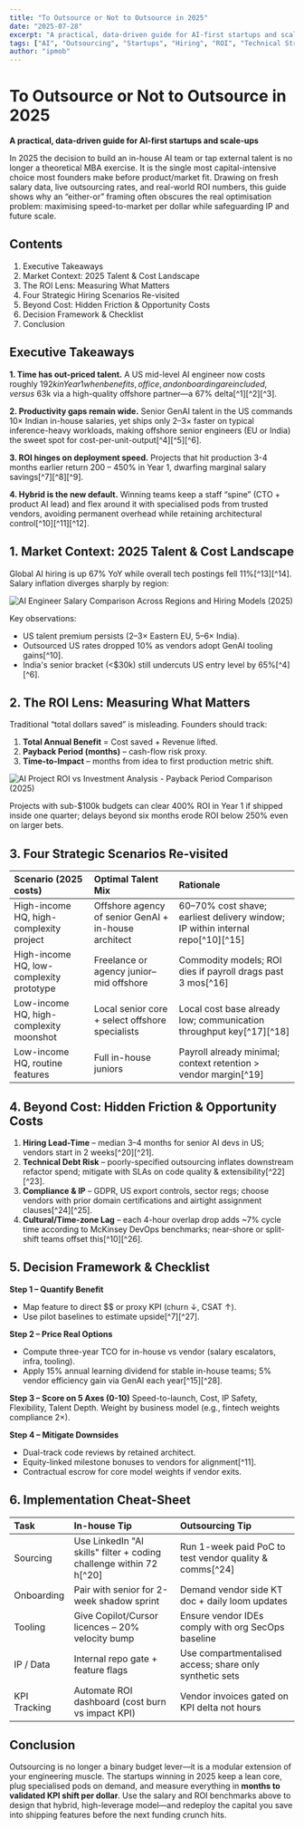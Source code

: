 ```yaml
---
title: "To Outsource or Not to Outsource in 2025"
date: "2025-07-28"
excerpt: "A practical, data-driven guide for AI-first startups and scale-ups on making the single most capital-intensive choice before product/market fit: building in-house AI teams versus tapping external talent for maximum speed-to-market per dollar."
tags: ["AI", "Outsourcing", "Startups", "Hiring", "ROI", "Technical Strategy", "Cost Analysis", "AI Engineering", "Business Strategy", "Talent Management", "GenAI", "Decision Framework"]
author: "ipmob"
---
```



# To Outsource or Not to Outsource in 2025

**A practical, data-driven guide for AI-first startups and scale-ups**

In 2025 the decision to build an in-house AI team or tap external talent is no longer a theoretical MBA exercise. It is the single most capital-intensive choice most founders make before product/market fit. Drawing on fresh salary data, live outsourcing rates, and real-world ROI numbers, this guide shows why an “either-or” framing often obscures the real optimisation problem: maximising speed-to-market per dollar while safeguarding IP and future scale.

## Contents

1. Executive Takeaways
2. Market Context: 2025 Talent & Cost Landscape
3. The ROI Lens: Measuring What Matters
4. Four Strategic Hiring Scenarios Re-visited
5. Beyond Cost: Hidden Friction & Opportunity Costs
6. Decision Framework & Checklist
7. Conclusion

## Executive Takeaways

**1. Time has out-priced talent.** A US mid-level AI engineer now costs roughly $192k in Year 1 when benefits, office, and onboarding are included, versus ~$63k via a high-quality offshore partner—a 67% delta[^1][^2][^3].

**2. Productivity gaps remain wide.** Senior GenAI talent in the US commands 10× Indian in-house salaries, yet ships only 2–3× faster on typical inference-heavy workloads, making offshore senior engineers (EU or India) the sweet spot for cost-per-unit-output[^4][^5][^6].

**3. ROI hinges on deployment speed.** Projects that hit production 3-4 months earlier return 200 – 450% in Year 1, dwarfing marginal salary savings[^7][^8][^9].

**4. Hybrid is the new default.** Winning teams keep a staff “spine” (CTO + product AI lead) and flex around it with specialised pods from trusted vendors, avoiding permanent overhead while retaining architectural control[^10][^11][^12].

## 1. Market Context: 2025 Talent & Cost Landscape

Global AI hiring is up 67% YoY while overall tech postings fell 11%[^13][^14]. Salary inflation diverges sharply by region:

![AI Engineer Salary Comparison Across Regions and Hiring Models (2025)](/blog_assets/ai-outsourcing-guide-2025/images/ai_salary_comparison.png " | AI Engineer Salary Comparison Across Regions and Hiring Models (2025)")


Key observations:

- US talent premium persists (2–3× Eastern EU, 5–6× India).
- Outsourced US rates dropped 10% as vendors adopt GenAI tooling gains[^10].
- India's senior bracket (<$30k) still undercuts US entry level by 65%[^4][^6].


## 2. The ROI Lens: Measuring What Matters

Traditional “total dollars saved” is misleading. Founders should track:

1. **Total Annual Benefit** = Cost saved + Revenue lifted.
2. **Payback Period (months)** – cash-flow risk proxy.
3. **Time-to-Impact** – months from idea to first production metric shift.

![AI Project ROI vs Investment Analysis - Payback Period Comparison (2025)](/blog_assets/ai-outsourcing-guide-2025/images/ai_project_roi.png "| AI Project ROI vs Investment Analysis - Payback Period Comparison (2025)")


Projects with sub-$100k budgets can clear 400% ROI in Year 1 if shipped inside one quarter; delays beyond six months erode ROI below 250% even on larger bets.

## 3. Four Strategic Scenarios Re-visited

| Scenario (2025 costs) | Optimal Talent Mix | Rationale |
| :-- | :-- | :-- |
| High-income HQ, high-complexity project | Offshore agency of senior GenAI + in-house architect | 60–70% cost shave; earliest delivery window; IP within internal repo[^10][^15] |
| High-income HQ, low-complexity prototype | Freelance or agency junior–mid offshore | Commodity models; ROI dies if payroll drags past 3 mos[^16] |
| Low-income HQ, high-complexity moonshot | Local senior core + select offshore specialists | Local cost base already low; communication throughput key[^17][^18] |
| Low-income HQ, routine features | Full in-house juniors | Payroll already minimal; context retention > vendor margin[^19] |

## 4. Beyond Cost: Hidden Friction & Opportunity Costs

1. **Hiring Lead-Time** – median 3–4 months for senior AI devs in US; vendors start in 2 weeks[^20][^21].
2. **Technical Debt Risk** – poorly-specified outsourcing inflates downstream refactor spend; mitigate with SLAs on code quality & extensibility[^22][^23].
3. **Compliance & IP** – GDPR, US export controls, sector regs; choose vendors with prior domain certifications and airtight assignment clauses[^24][^25].
4. **Cultural/Time-zone Lag** – each 4-hour overlap drop adds ~7% cycle time according to McKinsey DevOps benchmarks; near-shore or split-shift teams offset this[^10][^26].

## 5. Decision Framework & Checklist

**Step 1 – Quantify Benefit**

- Map feature to direct $$ or proxy KPI (churn ↓, CSAT ↑).
- Use pilot baselines to estimate upside[^7][^27].

**Step 2 – Price Real Options**

- Compute three-year TCO for in-house vs vendor (salary escalators, infra, tooling).
- Apply 15% annual learning dividend for stable in-house teams; 5% vendor efficiency gain via GenAI each year[^15][^28].

**Step 3 – Score on 5 Axes (0-10)**
Speed-to-launch, Cost, IP Safety, Flexibility, Talent Depth. Weight by business model (e.g., fintech weights compliance 2×).

**Step 4 – Mitigate Downsides**

- Dual-track code reviews by retained architect.
- Equity-linked milestone bonuses to vendors for alignment[^11].
- Contractual escrow for core model weights if vendor exits.


## 6. Implementation Cheat-Sheet

| Task | In-house Tip | Outsourcing Tip |
| :-- | :-- | :-- |
| Sourcing | Use LinkedIn "AI skills" filter + coding challenge within 72 h[^20] | Run 1-week paid PoC to test vendor quality & comms[^24] |
| Onboarding | Pair with senior for 2-week shadow sprint | Demand vendor side KT doc + daily loom updates |
| Tooling | Give Copilot/Cursor licences – 20% velocity bump | Ensure vendor IDEs comply with org SecOps baseline |
| IP / Data | Internal repo gate + feature flags | Use compartmentalised access; share only synthetic sets |
| KPI Tracking | Automate ROI dashboard (cost burn vs impact KPI) | Vendor invoices gated on KPI delta not hours |

## Conclusion

Outsourcing is no longer a binary budget lever—it is a modular extension of your engineering muscle. The startups winning in 2025 keep a lean core, plug specialised pods on demand, and measure everything in **months to validated KPI shift per dollar**. Use the salary and ROI benchmarks above to design that hybrid, high-leverage model—and redeploy the capital you save into shipping features before the next funding crunch hits.



<!-- Sources (hidden from render)
[^1]: https://mailamengg.com/what-is-the-ai-engineer-salary-in-india-complete-2025-guide/

[^2]: https://theddcgroup.com/business-process-insights/four-outsourcing-trends-to-watch-in-2025

[^3]: https://www.artech.com/blog/top-10-fast-growing-genai-roles-to-watch-in-2025/

[^4]: https://suavesol.net/blog/artificial-intelligence-outsourcing-in-2025-best-practices-cost-and-benefits/

[^5]: https://6figr.com/in/salary/ai-engineer--t

[^6]: https://upplabs.com/software-outsourcing-in-2025/

[^7]: https://www.ilo.org/publications/generative-ai-and-jobs-2025-update

[^8]: https://www.designrush.com/agency/ai-companies/trends/how-much-does-ai-cost

[^9]: https://www.upgrad.com/blog/artificial-intelligence-salary-india-beginners-experienced/

[^10]: https://www.yatesltd.com/outsourcing-market-trends

[^11]: https://www.pwc.com/gx/en/news-room/press-releases/2025/ai-linked-to-a-fourfold-increase-in-productivity-growth.html

[^12]: https://vlinkinfo.com/blog/ai-software-development-cost

[^13]: https://www.glassdoor.co.in/Salaries/remote-artificial-intelligence-engineer-salary-SRCH_IL.0,6_IS12563_KO7,39.htm

[^14]: https://ardem.com/bpo/ai-in-staff-outsourcing-building-scalable-remote-teams-in-2025/

[^15]: https://www.analytixlabs.co.in/blog/data-science-ai-jobs-report-2025/

[^16]: https://www.prismetric.com/ai-development-cost/

[^17]: https://www.coursera.org/in/articles/ai-engineer-salary

[^18]: https://kimonservices.com/outsourcing-in-2025-the-ai-powered-revolution-reshaping-business

[^19]: https://www.newindianexpress.com/business/2025/Jun/13/gen-ai-knowledge-now-increasingly-demanded-in-job-postings-report

[^20]: Millipixels. "Outsourcing AI Development in 2025." Millipixels Blog. Available at: https://millipixels.com/blog/Outsourcing-AI-Development-in-2025

[^21]: https://cutshort.io/blog/hiring/smart-ways-to-hire-developers-for-startups-in-2025

[^22]: https://ellow.io/top-5-benefits-of-outsourcing-generative-ai-development/

[^23]: https://rocketdevs.com/blog/platforms-to-find-technical-co-founders

[^24]: https://rubixe.com/blog/ai-readiness-audit-is-your-business-ready-for-ai

[^25]: https://necodex.com/resources/ai-startup-challenges-in-2025-the-hiring-crisis-no-one-talks-about

[^26]: https://deepsense.ai/blog/5-solid-reasons-to-outsource-your-ai-software-development/

[^27]: https://www.producthunt.com/products/co-founder-ai/alternatives

[^28]: https://www.tuvsud.com/en/services/technical-advisory/ai-readiness-assessment

[^29]: https://www.dover.com/blog/hiring-strategies-ai-startups-2025

[^30]: https://www.neuronimbus.com/blog/next-generation-impact-outsourcing-transforming-it-outsourcing-in-the-age-of-generative-ai/

[^31]: https://www.trustshoring.com/blog/when-you-need-a-technical-co-founder-and-when-you-dont/

[^32]: https://www.rishabhsoft.com/blog/ai-readiness-assessment

[^33]: https://www.linkedin.com/pulse/indias-startup-talent-revolution-latest-ne9cc

[^34]: https://isg-one.com/articles/what-will-ai-do-to-software-development-and-aiops-outsourcing

[^35]: https://www.reddit.com/r/startups/comments/1ijg0ab/hot_take_ai_will_replace_nontechnical_founders/

[^36]: https://www.fullstack.com/labs/resources/blog/ai-readiness-ai-development

[^37]: https://lsvp.com/stories/hiring-ai-and-retention-in-2025-the-trends-shaping-startup-success/

[^38]: https://chirpn.com/insight-details/generative-ai-in-outsourcing-its-impact-on-business-models/

[^39]: https://www.allcancode.com/blog/find-tech-cofounder

[^40]: https://www.cisco.com/c/m/en_us/solutions/ai/readiness-index/assessment-tool.html

[^41]: https://www.multimodal.dev/post/how-to-calculate-ai-roi

[^42]: https://blog.delaplex.com/4-ways-outsourced-tech-partners-reduce-tech-debt

[^43]: https://www.procurri.com/knowledge-hub/ai-statistics-market-growth-emerging-trends-and-whats-next-for-artificial-intelligence/

[^44]: https://www.adodemedia.com/blog/the-cost-effectiveness-of-outsourcing-vs-hiring-in-house

[^45]: https://www.hakunamatatatech.com/our-resources/blog/ai-roi-calculator

[^46]: https://www.bluecoding.com/post/should-you-outsource-your-startups-tech

[^47]: https://www.semrush.com/blog/artificial-intelligence-stats/

[^48]: https://struengineers.com/outsource-vs-hire-what-is-better-during-uncertain-times/

[^49]: https://zenvanriel.nl/ai-engineer-blog/ai-project-roi-calculation/

[^50]: https://www.linkedin.com/pulse/from-technical-debt-digital-transformation-kbaqf

[^51]: https://radixweb.com/blog/artificial-intelligence-statistics

[^52]: https://bxgi.com/insights/the-true-costs-of-direct-hiring-vs-outsourcing

[^53]: https://www.kdnuggets.com/real-roi-ai-2025

[^54]: https://techdebtpolicy.com/outsourcing/

[^55]: https://explodingtopics.com/blog/ai-statistics

[^56]: https://adamosoft.com/blog/software-outsourcing-services/insourcing-vs-outsourcing-cost-analysis/

[^57]: https://www.ai.se/en/news/calculate-roi-ai-investments-new-tool

[^58]: https://www.eliftech.com/insights/types-of-technical-debt/

[^59]: https://ff.co/ai-statistics-trends-global-market/

[^60]: https://www.kdci.co/outsourcing-blog/post/the-cost-of-hiring-in-the-us-a-statistical-breakdown-vs-outsourcing-models

[^61]: Source data: [AI Engineer Salary Comparison (2025)](/blog_assets/ai-outsourcing-guide-2025/ai_engineer_salary_comparison_2025.csv) - Comprehensive salary data across regions and hiring models.

[^62]: Source data: [AI Project ROI Examples (2025)](/blog_assets/ai-outsourcing-guide-2025/ai_project_roi_examples_2025.csv) - Real-world ROI calculations and payback periods.

[^63]: Source data: [In-house vs Outsourcing Cost Comparison (2025)](/blog_assets/ai-outsourcing-guide-2025/in_house_vs_outsourcing_comparison_2025.csv) - Detailed cost breakdown analysis.
-->
